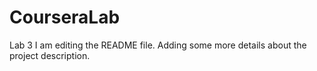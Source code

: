 # CourseraLab
Lab 3
I am editing the README file. Adding some more details about the project description.

